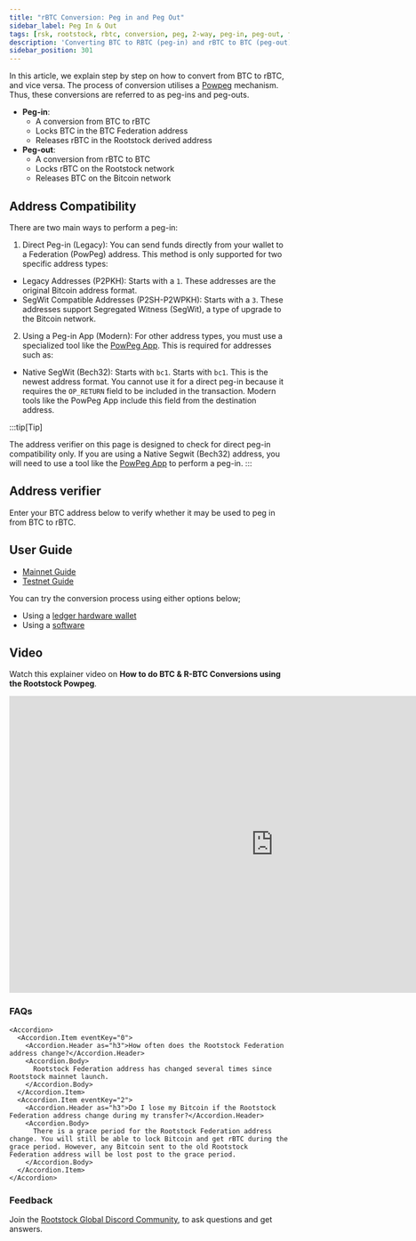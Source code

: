 ```yaml
---
title: "rBTC Conversion: Peg in and Peg Out"
sidebar_label: Peg In & Out
tags: [rsk, rootstock, rbtc, conversion, peg, 2-way, peg-in, peg-out, federation, powpeg]
description: 'Converting BTC to RBTC (peg-in) and rBTC to BTC (peg-out), for both Mainnet and Testnet.'
sidebar_position: 301
---
```


In this article, we explain step by step on how to convert from BTC to rBTC, and vice versa.
The process of conversion utilises a [Powpeg](/concepts/powpeg/) mechanism. Thus, these conversions are referred to as peg-ins and peg-outs.

- **Peg-in**:
  - A conversion from BTC to rBTC
  - Locks BTC in the BTC Federation address
  - Releases rBTC in the Rootstock derived address
- **Peg-out**:
  - A conversion from rBTC to BTC
  - Locks rBTC on the Rootstock network
  - Releases BTC on the Bitcoin network

## Address Compatibility

There are two main ways to perform a peg-in:

1. Direct Peg-in (Legacy): You can send funds directly from your wallet to a Federation (PowPeg) address. This method is only supported for two specific address types:

  - Legacy Addresses (P2PKH): Starts with a `1`. These addresses are the original Bitcoin address format.
  - SegWit Compatible Addresses (P2SH-P2WPKH): Starts with a `3`. These addresses support Segregated Witness (SegWit), a type of upgrade to the Bitcoin network.

2. Using a Peg-in App (Modern): For other address types, you must use a specialized tool like the [PowPeg App](https://powpeg.rootstock.io/). This is required for addresses such as:

  - Native SegWit (Bech32): Starts with `bc1`. Starts with `bc1`. This is the newest address format. You cannot use it for a direct peg-in because it requires the `OP_RETURN` field to be included in the transaction. Modern tools like the PowPeg App include this field from the destination address.

:::tip[Tip]

The address verifier on this page is designed to check for direct peg-in compatibility only. If you are using a Native Segwit (Bech32) address, you will need to use a tool like the [PowPeg App](https://powpeg.rootstock.io/) to perform a peg-in.
:::

## Address verifier

Enter your BTC address below to verify whether it may be used to peg in from BTC to rBTC. 

<AddressVerifier />

## User Guide

- [Mainnet Guide](/concepts/rbtc/networks#mainnet-conversion)
- [Testnet Guide](/concepts/rbtc/networks#testnet-conversion)

You can try the conversion process using either options below;

- Using a [ledger hardware wallet](/concepts/rbtc/conversion-with-ledger)
- Using a [software](/concepts/rbtc/conversion-with-node-console)

## Video

Watch this explainer video on **How to do BTC & R-BTC Conversions using the Rootstock Powpeg**.

<iframe width="949" height="534" src="https://youtube.com/embed/XTpQW9Rw838" frameBorder="0" allow="accelerometer; autoplay; encrypted-media; gyroscope; picture-in-picture" allowFullScreen></iframe>

### FAQs

````mdx-code-block
<Accordion>
  <Accordion.Item eventKey="0">
    <Accordion.Header as="h3">How often does the Rootstock Federation address change?</Accordion.Header>
    <Accordion.Body>
      Rootstock Federation address has changed several times since Rootstock mainnet launch.
    </Accordion.Body>
  </Accordion.Item>
  <Accordion.Item eventKey="2">
    <Accordion.Header as="h3">Do I lose my Bitcoin if the Rootstock Federation address change during my transfer?</Accordion.Header>
    <Accordion.Body>
      There is a grace period for the Rootstock Federation address change. You will still be able to lock Bitcoin and get rBTC during the grace period. However, any Bitcoin sent to the old Rootstock Federation address will be lost post to the grace period.
    </Accordion.Body>
  </Accordion.Item>
</Accordion>
````

### Feedback

Join the [Rootstock Global Discord Community](https://rootstock.io/discord), to ask questions and get answers.
